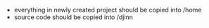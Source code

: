 - everything in newly created project should be copied into /home
- source code should be copied into /djinn